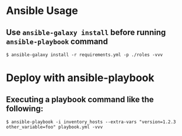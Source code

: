 # Ansible Usage


## Use `ansible-galaxy install` before running `ansible-playbook` command
```
$ ansible-galaxy install -r requirements.yml -p ./roles -vvv
```


# Deploy with ansible-playbook

## Executing a playbook command like the following:
```
$ ansible-playbook -i inventory_hosts --extra-vars "version=1.2.3 other_variable=foo" playbook.yml -vvv
```
